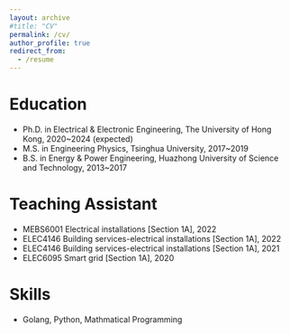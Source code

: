 ```yaml
---
layout: archive
#title: "CV"
permalink: /cv/
author_profile: true
redirect_from:
  - /resume
---
```



Education
======
* Ph.D. in Electrical & Electronic Engineering, The University of Hong Kong, 2020~2024 (expected)
* M.S. in Engineering Physics, Tsinghua University, 2017~2019
* B.S. in Energy & Power Engineering, Huazhong University of Science and Technology, 2013~2017

Teaching Assistant
======
* MEBS6001 Electrical installations [Section 1A], 2022
* ELEC4146 Building services-electrical installations [Section 1A], 2022
* ELEC4146 Building services-electrical installations [Section 1A], 2021
* ELEC6095 Smart grid [Section 1A], 2020
  
Skills
======
* Golang, Python, Mathmatical Programming
  
